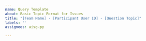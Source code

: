 ```yaml
---
name: Query Template
about: Basic Topic Format for Issues
title: "[Team Name] - [Participant User ID] - [Question Topic]"
labels: ''
assignees: aisg-py

---
```



